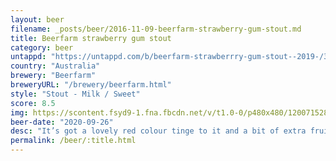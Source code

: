 ```yaml
---
layout: beer
filename: _posts/beer/2016-11-09-beerfarm-strawberry-gum-stout.md
title: Beerfarm strawberry gum stout
category: beer
untappd: "https://untappd.com/b/beerfarm-strawberrry-gum-stout--2019-/3382117"
country: "Australia"
brewery: "Beerfarm"
breweryURL: "/brewery/beerfarm.html"
style: "Stout - Milk / Sweet"
score: 8.5
img: https://scontent.fsyd9-1.fna.fbcdn.net/v/t1.0-0/p480x480/120071528_10158639369128745_6811347270419410430_o.jpg?_nc_cat=104&_nc_sid=0be424&_nc_ohc=SyjpoESQZ8kAX-fYlYH&_nc_ht=scontent.fsyd9-1.fna&tp=6&oh=ee07c79c6cd84f2649eff777ded45990&oe=5F95A6F7
beer-date: "2020-09-26"
desc: "It’s got a lovely red colour tinge to it and a bit of extra fruity sweetness for an otherwise standard stout. But it’s good and grows on you the more you have"
permalink: /beer/:title.html
---
```

